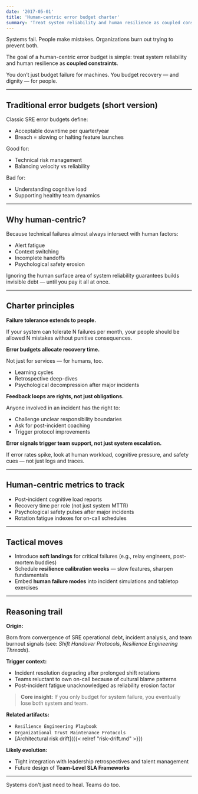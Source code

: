 ```yaml
---
date: '2017-05-01'
title: 'Human-centric error budget charter'
summary: 'Treat system reliability and human resilience as coupled constraints - budget for both machine failures and human recovery to prevent burnout and hidden operational debt'
---
```


Systems fail. People make mistakes. Organizations burn out trying to prevent both.

The goal of a human-centric error budget is simple: treat system reliability and human resilience as **coupled constraints**.

You don’t just budget failure for machines.
You budget recovery — and dignity — for people.

---

## Traditional error budgets (short version)

Classic SRE error budgets define:

- Acceptable downtime per quarter/year
- Breach = slowing or halting feature launches

Good for:  

- Technical risk management  
- Balancing velocity vs reliability

Bad for:  

- Understanding cognitive load  
- Supporting healthy team dynamics

---

## Why human-centric?

Because technical failures almost always intersect with human factors:

- Alert fatigue
- Context switching
- Incomplete handoffs
- Psychological safety erosion

Ignoring the human surface area of system reliability guarantees builds invisible debt — until you pay it all at once.

---

## Charter principles

**Failure tolerance extends to people.**

If your system can tolerate N failures per month, your people should be allowed N mistakes without punitive consequences.

**Error budgets allocate recovery time.**

Not just for services — for humans, too.

- Learning cycles
- Retrospective deep-dives
- Psychological decompression after major incidents

**Feedback loops are rights, not just obligations.**

Anyone involved in an incident has the right to:

- Challenge unclear responsibility boundaries
- Ask for post-incident coaching
- Trigger protocol improvements

**Error signals trigger team support, not just system escalation.**

If error rates spike, look at human workload, cognitive pressure, and safety cues — not just logs and traces.

---

## Human-centric metrics to track

- Post-incident cognitive load reports
- Recovery time per role (not just system MTTR)
- Psychological safety pulses after major incidents
- Rotation fatigue indexes for on-call schedules

---

## Tactical moves

- Introduce **soft landings** for critical failures (e.g., relay engineers, post-mortem buddies)
- Schedule **resilience calibration weeks** — slow features, sharpen fundamentals
- Embed **human failure modes** into incident simulations and tabletop exercises

---

## Reasoning trail

**Origin:**

Born from convergence of SRE operational debt, incident analysis, and team burnout signals (see: *Shift Handover Protocols*, *Resilience Engineering Threads*).

**Trigger context:**

- Incident resolution degrading after prolonged shift rotations
- Teams reluctant to own on-call because of cultural blame patterns
- Post-incident fatigue unacknowledged as reliability erosion factor

> **Core insight:** If you only budget for system failure, you eventually lose both system and team.

**Related artifacts:**

- `Resilience Engineering Playbook`  
- `Organizational Trust Maintenance Protocols`  
- [Architectural risk drift]({{< relref "risk-drift.md" >}})

**Likely evolution:**

- Tight integration with leadership retrospectives and talent management  
- Future design of **Team-Level SLA Frameworks**

---

Systems don't just need to heal. Teams do too.
